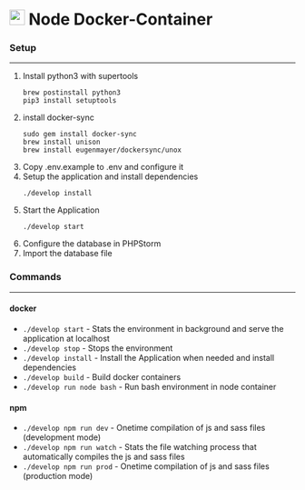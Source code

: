 # <img src="https://www.clicksports.de/assets/img/clicksports-mark.svg" width=27> Node Docker-Container

### Setup

---

 1. Install python3 with supertools
    ```
    brew postinstall python3
    pip3 install setuptools
    ```
2. install docker-sync
    ```
    sudo gem install docker-sync
    brew install unison
    brew install eugenmayer/dockersync/unox
   ```
3. Copy .env.example to .env and configure it
4. Setup the application and install dependencies
   ```
   ./develop install
   ```
5. Start the Application
   ```
   ./develop start
   ```
6. Configure the database in PHPStorm
7. Import the database file

### Commands

---

#### docker

- `./develop start` - Stats the environment in background and serve the application at localhost
- `./develop stop` - Stops the environment
- `./develop install` - Install the Application when needed and install dependencies
- `./develop build` - Build docker containers
- `./develop run node bash` - Run bash environment in node container

#### npm

- `./develop npm run dev` - Onetime compilation of js and sass files (development mode)
- `./develop npm run watch` - Stats the file watching process that automatically compiles the js and sass files
- `./develop npm run prod` - Onetime compilation of js and sass files (production mode)
